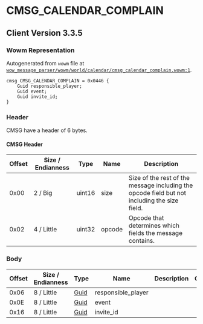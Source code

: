 # CMSG_CALENDAR_COMPLAIN

## Client Version 3.3.5

### Wowm Representation

Autogenerated from `wowm` file at [`wow_message_parser/wowm/world/calendar/cmsg_calendar_complain.wowm:1`](https://github.com/gtker/wow_messages/tree/main/wow_message_parser/wowm/world/calendar/cmsg_calendar_complain.wowm#L1).
```rust,ignore
cmsg CMSG_CALENDAR_COMPLAIN = 0x0446 {
    Guid responsible_player;
    Guid event;
    Guid invite_id;
}
```
### Header

CMSG have a header of 6 bytes.

#### CMSG Header

| Offset | Size / Endianness | Type   | Name   | Description |
| ------ | ----------------- | ------ | ------ | ----------- |
| 0x00   | 2 / Big           | uint16 | size   | Size of the rest of the message including the opcode field but not including the size field.|
| 0x02   | 4 / Little        | uint32 | opcode | Opcode that determines which fields the message contains.|

### Body

| Offset | Size / Endianness | Type | Name | Description | Comment |
| ------ | ----------------- | ---- | ---- | ----------- | ------- |
| 0x06 | 8 / Little | [Guid](../spec/packed-guid.md) | responsible_player |  |  |
| 0x0E | 8 / Little | [Guid](../spec/packed-guid.md) | event |  |  |
| 0x16 | 8 / Little | [Guid](../spec/packed-guid.md) | invite_id |  |  |

